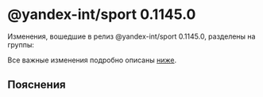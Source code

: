 # @yandex-int/sport 0.1145.0

<!-- ЧЕЛОВЕЧЕСКОЕ ВСТУПЛЕНИЕ -->

Изменения, вошедшие в релиз @yandex-int/sport 0.1145.0, разделены на группы:

Все важные изменения подробно описаны [ниже](#Пояснения).

## Пояснения

